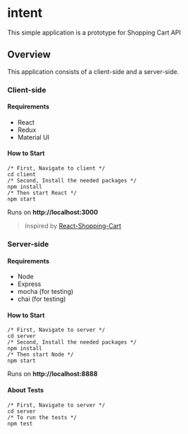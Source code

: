 # intent

This simple application is a prototype for Shopping Cart API

## Overview

This application consists of a client-side and a server-side.

### Client-side

#### Requirements

* React
* Redux
* Material UI


#### How to Start

```
/* First, Navigate to client */
cd client
/* Second, Install the needed packages */
npm install
/* Then start React */
npm start
```

Runs on **http://localhost:3000**

> Inspired by [React-Shopping-Cart](https://github.com/AyaBellazreg/React-Shopping-Cart/tree/master/Shopping-Cart)

### Server-side

#### Requirements

* Node
* Express
* mocha (for testing)
* chai (for testing)


#### How to Start

```
/* First, Navigate to server */
cd server
/* Second, Install the needed packages */
npm install
/* Then start Node */
npm start
```

Runs on **http://localhost:8888**

#### About Tests
```
/* First, Navigate to server */
cd server
/* To run the tests */
npm test
```
